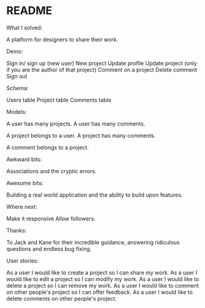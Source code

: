 # README

What I solved:

  A platform for designers to share their work.

Demo:

  Sign in/ sign up (new user)
  New project
  Update profile
  Update project (only if you are the author of that project)
  Comment on a project
  Delete comment
  Sign out

Schema:

  Users table
  Project table
  Comments table

Models:

  A user has many projects.
  A user has many comments.

  A project belongs to a user.
  A project has many comments.

  A comment belongs to a project.

Awkward bits:

  Associations and the cryptic errors.

Awesome bits:

  Building a real world application and the ability to build upon features.

Where next:

  Make it responsive
  Allow followers.

Thanks:

  To Jack and Kane for their incredible guidance, answering ridiculous questions and endless bug fixing.

User stories:

  As a user I would like to create a project so I can share my work.
  As a user I would like to edit a project so I can modify my work.
  As a user I would like to delete a project so I can remove my work.
  As a user I would like to comment on other people's project so I can offer feedback.
  As a user I would like to delete comments on other people's project.
